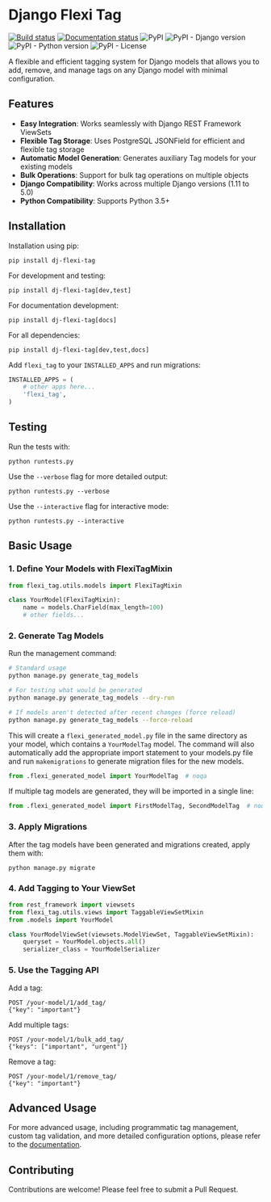# Django Flexi Tag

[![Build status](https://img.shields.io/bitbucket/pipelines/akinonteam/dj-flexi-tag)](https://bitbucket.org/akinonteam/dj-flexi-tag/addon/pipelines/home)
[![Documentation status](https://readthedocs.org/projects/dj-flexi-tag/badge/?version=latest)](https://dj-flexi-tag.readthedocs.io/en/latest/?badge=latest)
![PyPI](https://img.shields.io/pypi/v/dj-flexi-tag)
![PyPI - Django version](https://img.shields.io/pypi/djversions/dj-flexi-tag)
![PyPI - Python version](https://img.shields.io/pypi/pyversions/dj-flexi-tag)
![PyPI - License](https://img.shields.io/badge/License-MIT-green.svg)

A flexible and efficient tagging system for Django models that allows you to add, remove, and manage tags on any Django model with minimal configuration.

## Features

- **Easy Integration**: Works seamlessly with Django REST Framework ViewSets
- **Flexible Tag Storage**: Uses PostgreSQL JSONField for efficient and flexible tag storage
- **Automatic Model Generation**: Generates auxiliary Tag models for your existing models
- **Bulk Operations**: Support for bulk tag operations on multiple objects
- **Django Compatibility**: Works across multiple Django versions (1.11 to 5.0)
- **Python Compatibility**: Supports Python 3.5+

## Installation

Installation using pip:

```
pip install dj-flexi-tag
```

For development and testing:

```
pip install dj-flexi-tag[dev,test]
```

For documentation development:

```
pip install dj-flexi-tag[docs]
```

For all dependencies:

```
pip install dj-flexi-tag[dev,test,docs]
```

Add `flexi_tag` to your `INSTALLED_APPS` and run migrations:

```python
INSTALLED_APPS = (
    # other apps here...
    'flexi_tag',
)
```

## Testing

Run the tests with:

```
python runtests.py
```

Use the `--verbose` flag for more detailed output:

```
python runtests.py --verbose
```

Use the `--interactive` flag for interactive mode:

```
python runtests.py --interactive
```

## Basic Usage

### 1. Define Your Models with FlexiTagMixin

```python
from flexi_tag.utils.models import FlexiTagMixin

class YourModel(FlexiTagMixin):
    name = models.CharField(max_length=100)
    # other fields...
```

### 2. Generate Tag Models

Run the management command:

```bash
# Standard usage
python manage.py generate_tag_models

# For testing what would be generated
python manage.py generate_tag_models --dry-run

# If models aren't detected after recent changes (force reload)
python manage.py generate_tag_models --force-reload
```

This will create a `flexi_generated_model.py` file in the same directory as your model, which contains a `YourModelTag` model. The command will also automatically add the appropriate import statement to your models.py file and run `makemigrations` to generate migration files for the new models.

```python
from .flexi_generated_model import YourModelTag  # noqa
```

If multiple tag models are generated, they will be imported in a single line:

```python
from .flexi_generated_model import FirstModelTag, SecondModelTag  # noqa
```

### 3. Apply Migrations

After the tag models have been generated and migrations created, apply them with:

```
python manage.py migrate
```

### 4. Add Tagging to Your ViewSet

```python
from rest_framework import viewsets
from flexi_tag.utils.views import TaggableViewSetMixin
from .models import YourModel

class YourModelViewSet(viewsets.ModelViewSet, TaggableViewSetMixin):
    queryset = YourModel.objects.all()
    serializer_class = YourModelSerializer
```

### 5. Use the Tagging API

Add a tag:
```
POST /your-model/1/add_tag/
{"key": "important"}
```

Add multiple tags:
```
POST /your-model/1/bulk_add_tag/
{"keys": ["important", "urgent"]}
```

Remove a tag:
```
POST /your-model/1/remove_tag/
{"key": "important"}
```

## Advanced Usage

For more advanced usage, including programmatic tag management, custom tag validation, and more detailed configuration options, please refer to the [documentation](https://dj-flexi-tag.readthedocs.io).

## Contributing

Contributions are welcome! Please feel free to submit a Pull Request.
